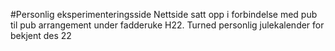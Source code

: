 #Personlig eksperimenteringsside
Nettside satt opp i forbindelse med pub til pub arrangement under fadderuke H22. 
Turned personlig julekalender for bekjent des 22
